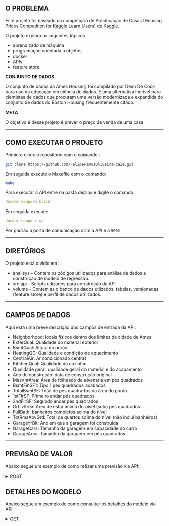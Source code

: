 ## O PROBLEMA

Este projeto foi baseado na competição de Precificação de Casas (Housing Prices Competition for Kaggle Learn Users) do [Kaggle](https://www.kaggle.com/competitions/home-data-for-ml-course).

O projeto explora os seguintes tópicos:

- aprendizado de máquina
- programação orientada a objetos,
- docker
- APIs
- feature store.

**CONJUNTO DE DADOS**

O conjunto de dados da Ames Housing foi compilado por Dean De Cock para uso na educação em ciência de dados. É uma alternativa incrível para cientistas de dados que procuram uma versão modernizada e expandida do conjunto de dados do Boston Housing frequentemente citado.

**META**

O objetivo é desse projeto é prever o preço de venda de uma casa.

---

## COMO EXECUTAR O PROJETO

Primiero clone o repositório com o comando :

```sh
git clone https://github.com/FelipeRamosOliveira/CaZe.git
```

Em seguida execute o Makefile com o comando:

```sh
make
```

Para executar a API entre na pasta deploy e digite o comando:

```yml
docker-compose build
```

Em seguida execute:

```yml
docker-compose up
```

Por padrão a porta de comunicação com a API é a `5002`

---

## DIRETÓRIOS

O projeto está dividio em :

- analisys - Contem os códigos utilizados para análise de dados e construção de modelo de regressão.
- src api - Scripts utlizados para construção da API
- volume - Contem as o banco de dados utlizados, tabelas. versionadas (feature store) e perfil de dados utilizados.

---

## CAMPOS DE DADOS

Aqui está uma breve descrição dos campos de entrada da API.

- Neighborhood: locais físicos dentro dos limites da cidade de Ames
- ExterQual: Qualidade do material exterior
- BsmtQual: Altura do porão
- HeatingQC: Qualidade e condição de aquecimento
- CentralAir: Ar condicionado central
- KitchenQual: Qualidade da cozinha
- Qualidade geral: qualidade geral do material e do acabamento
- Ano de construção: data de construção original
- MasVnrArea: Área de folheado de alvenaria em pés quadrados
- BsmtFinSF1: Tipo 1 pés quadrados acabados
- TotalBsmtSF: Total de pés quadrados da área do porão
- 1stFlrSF: Primeiro andar pés quadrados
- 2ndFlrSF: Segundo andar pés quadrados
- GrLivArea: Área de estar acima do nível (solo) pés quadrados
- FullBath: banheiros completos acima do nível
- TotRmsAbvGrd: Total de quartos acima do nível (não inclui banheiros)
- GarageYrBlt: Ano em que a garagem foi construída
- GarageCars: Tamanho da garagem em capacidade do carro
- GarageArea: Tamanho da garagem em pés quadrados

---

## PREVISÃO DE VALOR

Abaixo segue um exemplo de como relizar uma previsão via API:

<details>
  <summary> POST </summary>
  
```python
import requests
import json

url = f"{host}/predict"

payload = json.dumps({
"Neighborhood": "CollgCr",
"ExterQual": "Gd",
"BsmtQual": "Gd",
"HeatingQC": "Ex",
"CentralAir": "Y",
"KitchenQual": "Gd",
"GarageFinish": "RFn",
"OverallQual": 7,
"YearBuilt": 2003,
"MasVnrArea": 196,
"BsmtFinSF1": 706,
"TotalBsmtSF": 856,
"1stFlrSF": 856,
"2ndFlrSF": 854,
"GrLivArea": 1710,
"FullBath": 2,
"TotRmsAbvGrd": 8,
"GarageYrBlt": 2003,
"GarageCars": 2,
"GarageArea": 548
})
headers = {
'Content-Type': 'application/json'
}

response = requests.request("POST", url, headers=headers, data=payload)

print(response.text)

````

Resposta esperada :

```json
{ "house value": "203675.86" }
````

</details>

## DETALHES DO MODELO

Abaixo segue um exemplo de como consultar os detalhes do modelo via API:

<details>
  <summary> GET </summary>

```python
import requests

url = f"{host}/details"

payload={}
headers = {}

response = requests.request("GET", url, headers=headers, data=payload)

print(response.text)

```

Resposta esperada :

```json
{
    "model details": "Pipeline(steps=[('columntransformer',
    ColumnTransformer(transformers=[('num', SimpleImputer(strategy='constant'),                                                  ['OverallQual', 'YearBuilt','MasVnrArea', 'BsmtFinSF1','TotalBsmtSF', '1stFlrSF','2ndFlrSF', 'GrLivArea','FullBath', 'TotRmsAbvGrd','GarageYrBlt', 'GarageCars','GarageArea']),('cat',Pipeline(steps=[('imputer',SimpleImputer(strategy='most_frequen...  OneHotEncoder(handle_unknown='ignore',sparse=False))]), ['Neighborhood', 'ExterQual','BsmtQual', 'HeatingQC','CentralAir', 'KitchenQual','GarageFinish'])])),('gridsearchcv',GridSearchCV(cv=KFold(n_splits=5, random_state=42, shuffle=True),estimator=GradientBoostingRegressor(), param_grid={'learning_rate': [0.01, 0.02],'max_depth': [4, 6], 'n_estimators': [100, 500],'subsample': [0.9, 0.5]}))])"
}
```

</details>
